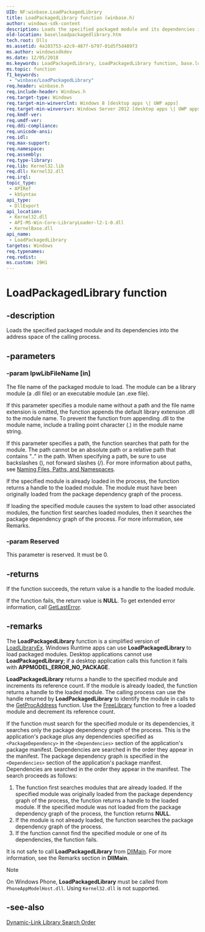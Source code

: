 ```yaml
---
UID: NF:winbase.LoadPackagedLibrary
title: LoadPackagedLibrary function (winbase.h)
author: windows-sdk-content
description: Loads the specified packaged module and its dependencies into the address space of the calling process.
old-location: base\loadpackagedlibrary.htm
tech.root: Dlls
ms.assetid: 4a103753-a2c9-487f-b797-01d5f5d489f3
ms.author: windowssdkdev
ms.date: 12/05/2018
ms.keywords: LoadPackagedLibrary, LoadPackagedLibrary function, base.loadpackagedlibrary, winbase/LoadPackagedLibrary
ms.topic: function
f1_keywords: 
 - "winbase/LoadPackagedLibrary"
req.header: winbase.h
req.include-header: Windows.h
req.target-type: Windows
req.target-min-winverclnt: Windows 8 [desktop apps \| UWP apps]
req.target-min-winversvr: Windows Server 2012 [desktop apps \| UWP apps]
req.kmdf-ver: 
req.umdf-ver: 
req.ddi-compliance: 
req.unicode-ansi: 
req.idl: 
req.max-support: 
req.namespace: 
req.assembly: 
req.type-library: 
req.lib: Kernel32.lib
req.dll: Kernel32.dll
req.irql: 
topic_type:
 - APIRef
 - kbSyntax
api_type:
 - DllExport
api_location:
 - Kernel32.dll
 - API-MS-Win-Core-LibraryLoader-l2-1-0.dll
 - KernelBase.dll
api_name:
 - LoadPackagedLibrary
targetos: Windows
req.typenames: 
req.redist: 
ms.custom: 19H1
---
```


# LoadPackagedLibrary function


## -description


Loads the specified packaged module and its dependencies into the address space of the calling process.


## -parameters




### -param lpwLibFileName [in]

The file name of the packaged module to load. The module can be a library module (a .dll file) or an executable module (an .exe file).  

If this parameter specifies a module name without a path and the file name extension is omitted, the function appends the default library extension .dll to the module name. To prevent the function from appending .dll to the module name, include a trailing point character (.) in the module name string. 

If this parameter specifies a path, the function searches that path for the module. The path cannot be an absolute path or a relative path that contains ".." in the path.   When specifying a path, be sure to use backslashes (\), not forward slashes (/). For more information about paths, see <a href="https://docs.microsoft.com/windows/desktop/FileIO/naming-a-file">Naming Files, Paths, and Namespaces</a>. 

If the specified module is already loaded in the process, the function returns a handle to the loaded module. The module must have been originally loaded  from the package dependency graph of the process.

If loading the specified module causes the system to load other associated modules, the function first searches loaded modules, then it searches the package dependency graph of the process.  For more information, see Remarks.


### -param Reserved

This parameter is reserved. It must be 0.


## -returns



If the function succeeds, the return value is a handle to the loaded module.

If the function fails, the return value is <b>NULL</b>. To get extended error information, call <a href="https://docs.microsoft.com/windows/desktop/api/errhandlingapi/nf-errhandlingapi-getlasterror">GetLastError</a>.




## -remarks



The 
<b>LoadPackagedLibrary</b> function is a simplified version of <a href="https://docs.microsoft.com/windows/desktop/api/libloaderapi/nf-libloaderapi-loadlibraryexa">LoadLibraryEx</a>. Windows Runtime apps  can use <b>LoadPackagedLibrary</b> to load packaged modules. Desktop applications cannot use <b>LoadPackagedLibrary</b>; if a desktop application calls this function it fails with <b>APPMODEL_ERROR_NO_PACKAGE</b>.

<b>LoadPackagedLibrary</b> returns a handle to the specified module and increments its reference count. If the module is already loaded, the function returns a handle to the loaded module. The calling process can use the handle returned by <b>LoadPackagedLibrary</b> to identify the module in calls to the 
<a href="https://docs.microsoft.com/windows/desktop/api/libloaderapi/nf-libloaderapi-getprocaddress">GetProcAddress</a> function. Use the <a href="https://docs.microsoft.com/windows/desktop/api/libloaderapi/nf-libloaderapi-freelibrary">FreeLibrary</a> function to free a loaded module and decrement its reference              count.  

If the function must search for the specified module or its dependencies, it searches only the package dependency graph of the process.  This is the application's package plus any dependencies specified as <code>&lt;PackageDependency&gt;</code> in the <code>&lt;Dependencies&gt;</code> section of the application's package manifest. Dependencies are searched in the order they appear in the manifest. The package dependency graph is specified in the <code>&lt;Dependencies&gt;</code> section of the application's package manifest. Dependencies are searched in the order they appear in the manifest. The search proceeds as follows: 

<ol>
<li>The function first searches modules that are already loaded. If the specified module was originally loaded from the package dependency graph of the process, the function returns a handle to the loaded module. If the specified module was not loaded from the package dependency graph of the process, the function returns <b>NULL</b>.</li>
<li>If the module is not already loaded, the function searches the package dependency graph of the process.</li>
<li>If the function cannot find the specified module or one of its dependencies, the function fails.</li>
</ol>
It is not safe to call 
<b>LoadPackagedLibrary</b> from 
<a href="https://docs.microsoft.com/windows/desktop/Dlls/dllmain">DllMain</a>. For more information, see the Remarks section in 
<b>DllMain</b>.

> [!NOTE]
On Windows Phone, **LoadPackagedLibrary** must be called from `PhoneAppModelHost.dll`. Using `Kernel32.dll` is not supported.

## -see-also




<a href="https://docs.microsoft.com/windows/desktop/Dlls/dynamic-link-library-search-order">Dynamic-Link Library Search Order</a>
 

 

